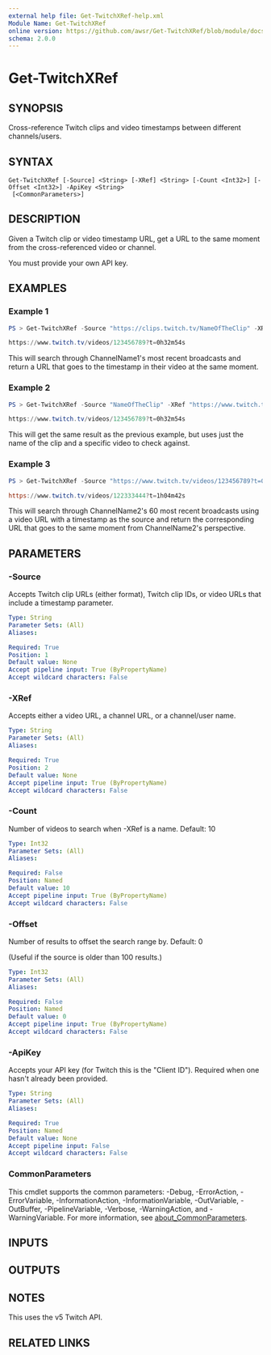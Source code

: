 ```yaml
---
external help file: Get-TwitchXRef-help.xml
Module Name: Get-TwitchXRef
online version: https://github.com/awsr/Get-TwitchXRef/blob/module/docs/Get-TwitchXRef.md
schema: 2.0.0
---
```


# Get-TwitchXRef

## SYNOPSIS
Cross-reference Twitch clips and video timestamps between different channels/users.

## SYNTAX

```
Get-TwitchXRef [-Source] <String> [-XRef] <String> [-Count <Int32>] [-Offset <Int32>] -ApiKey <String>
 [<CommonParameters>]
```

## DESCRIPTION
Given a Twitch clip or video timestamp URL, get a URL to the same moment from the cross-referenced video or channel.

You must provide your own API key.

## EXAMPLES

### Example 1
```powershell
PS > Get-TwitchXRef -Source "https://clips.twitch.tv/NameOfTheClip" -XRef "ChannelName1" -ApiKey "1234567890abcdefghijklmnopqrst"

https://www.twitch.tv/videos/123456789?t=0h32m54s
```

This will search through ChannelName1's most recent broadcasts and return a URL that goes to the timestamp in their video at the same moment.

### Example 2
```powershell
PS > Get-TwitchXRef -Source "NameOfTheClip" -XRef "https://www.twitch.tv/videos/123456789"

https://www.twitch.tv/videos/123456789?t=0h32m54s
```

This will get the same result as the previous example, but uses just the name of the clip and a specific video to check against.

### Example 3
```powershell
PS > Get-TwitchXRef -Source "https://www.twitch.tv/videos/123456789?t=0h32m54s" -XRef "https://www.twitch.tv/ChannelName2" -Count 60

https://www.twitch.tv/videos/122333444?t=1h04m42s
```

This will search through ChannelName2's 60 most recent broadcasts using a video URL with a timestamp as the source and return the corresponding URL that goes to the same moment from ChannelName2's perspective.

## PARAMETERS

### -Source
Accepts Twitch clip URLs (either format), Twitch clip IDs, or video URLs that include a timestamp parameter.

```yaml
Type: String
Parameter Sets: (All)
Aliases:

Required: True
Position: 1
Default value: None
Accept pipeline input: True (ByPropertyName)
Accept wildcard characters: False
```

### -XRef
Accepts either a video URL, a channel URL, or a channel/user name.

```yaml
Type: String
Parameter Sets: (All)
Aliases:

Required: True
Position: 2
Default value: None
Accept pipeline input: True (ByPropertyName)
Accept wildcard characters: False
```

### -Count
Number of videos to search when -XRef is a name.
Default: 10

```yaml
Type: Int32
Parameter Sets: (All)
Aliases:

Required: False
Position: Named
Default value: 10
Accept pipeline input: True (ByPropertyName)
Accept wildcard characters: False
```

### -Offset
Number of results to offset the search range by.
Default: 0

(Useful if the source is older than 100 results.)

```yaml
Type: Int32
Parameter Sets: (All)
Aliases:

Required: False
Position: Named
Default value: 0
Accept pipeline input: True (ByPropertyName)
Accept wildcard characters: False
```

### -ApiKey
Accepts your API key (for Twitch this is the "Client ID"). Required when one hasn't already been provided.

```yaml
Type: String
Parameter Sets: (All)
Aliases:

Required: True
Position: Named
Default value: None
Accept pipeline input: False
Accept wildcard characters: False
```

### CommonParameters
This cmdlet supports the common parameters: -Debug, -ErrorAction, -ErrorVariable, -InformationAction, -InformationVariable, -OutVariable, -OutBuffer, -PipelineVariable, -Verbose, -WarningAction, and -WarningVariable. For more information, see [about_CommonParameters](http://go.microsoft.com/fwlink/?LinkID=113216).

## INPUTS

## OUTPUTS

## NOTES
This uses the v5 Twitch API.

## RELATED LINKS
